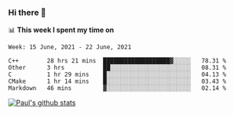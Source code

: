 ### Hi there 👋

📊 **This week I spent my time on**
<!--START_SECTION:waka-->
```text
Week: 15 June, 2021 - 22 June, 2021

C++        28 hrs 21 mins  ███████████████████▓░░░░░   78.31 % 
Other      3 hrs           ██░░░░░░░░░░░░░░░░░░░░░░░   08.31 % 
C          1 hr 29 mins    █░░░░░░░░░░░░░░░░░░░░░░░░   04.13 % 
CMake      1 hr 14 mins    █░░░░░░░░░░░░░░░░░░░░░░░░   03.43 % 
Markdown   46 mins         ▓░░░░░░░░░░░░░░░░░░░░░░░░   02.14 % 
```
<!--END_SECTION:waka-->


[![Paul's github stats](https://github-readme-stats.vercel.app/api?username=mickeyouyou&theme=dracula&show_icons=true)](https://github.com/anuraghazra/github-readme-stats)
